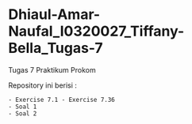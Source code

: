 # Dhiaul-Amar-Naufal_I0320027_Tiffany-Bella_Tugas-7

Tugas 7 Praktikum Prokom

Repository ini berisi :

    - Exercise 7.1 - Exercise 7.36
    - Soal 1
    - Soal 2
